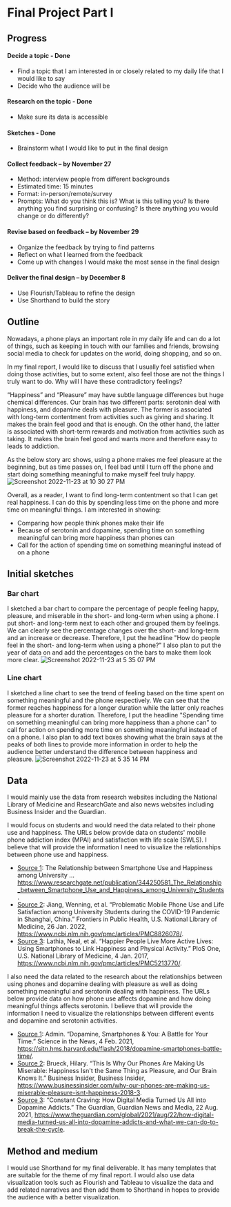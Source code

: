 # Final Project Part I
## Progress
#### Decide a topic - Done
- Find a topic that I am interested in or closely related to my daily life that I would like to say 
- Decide who the audience will be 

#### Research on the topic - Done
- Make sure its data is accessible 

#### Sketches - Done
- Brainstorm what I would like to put in the final design 

#### Collect feedback – by November 27
- Method: interview people from different backgrounds  
- Estimated time: 15 minutes
-	Format: in-person/remote/survey
-	Prompts: What do you think this is? What is this telling you? Is there anything you find surprising or confusing? Is there anything you would change or do differently? 

#### Revise based on feedback – by November 29
-	Organize the feedback by trying to find patterns
-	Reflect on what I learned from the feedback 
-	Come up with changes I would make the most sense in the final design 

#### Deliver the final design – by December 8 
-	Use Flourish/Tableau to refine the design
-	Use Shorthand to build the story 


## Outline
Nowadays, a phone plays an important role in my daily life and can do a lot of things, such as keeping in touch with our families and friends, browsing social media to check for updates on the world, doing shopping, and so on. 

In my final report, I would like to discuss that I usually feel satisfied when doing those activities, but to some extent, also feel those are not the things I truly want to do. Why will I have these contradictory feelings? 

“Happiness” and “Pleasure” may have subtle language differences but huge chemical differences. Our brain has two different parts: serotonin deal with happiness, and dopamine deals with pleasure. The former is associated with long-term contentment from activities such as giving and sharing. It makes the brain feel good and that is enough. On the other hand, the latter is associated with short-term rewards and motivation from activities such as taking. It makes the brain feel good and wants more and therefore easy to leads to addiction. 

As the below story arc shows, using a phone makes me feel pleasure at the beginning, but as time passes on, I feel bad until I turn off the phone and start doing something meaningful to make myself feel truly happy. 
![Screenshot 2022-11-23 at 10 30 27 PM](https://user-images.githubusercontent.com/116990977/203687813-a959b2e7-da58-4e70-835c-805d23ea9d3e.png)

Overall, as a reader, I want to find long-term contentment so that I can get real happiness. I can do this by spending less time on the phone and more time on meaningful things. I am interested in showing:
- Comparing how people think phones make their life
- Because of serotonin and dopamine, spending time on something meaningful can bring more happiness than phones can
- Call for the action of spending time on something meaningful instead of on a phone


## Initial sketches
### Bar chart
I sketched a bar chart to compare the percentage of people feeling happy, pleasure, and miserable in the short- and long-term when using a phone. I put short- and long-term next to each other and grouped them by feelings. We can clearly see the percentage changes over the short- and long-term and an increase or decrease. Therefore, I put the headline "How do people feel in the short- and long-term when using a phone?" I also plan to put the year of data on and add the percentages on the bars to make them look more clear.
![Screenshot 2022-11-23 at 5 35 07 PM](https://user-images.githubusercontent.com/116990977/203657439-4fae7c96-6319-45c8-b279-e2c7ebb0a51b.png)

### Line chart
I sketched a line chart to see the trend of feeling based on the time spent on something meaningful and the phone respectively. We can see that the former reaches happiness for a longer duration while the latter only reaches pleasure for a shorter duration. Therefore, I put the headline "Spending time on something meaningful can bring more happiness than a phone can" to call for action on spending more time on something meaningful instead of on a phone. I also plan to add text boxes showing what the brain says at the peaks of both lines to provide more information in order to help the audience better understand the difference between happiness and pleasure.
![Screenshot 2022-11-23 at 5 35 14 PM](https://user-images.githubusercontent.com/116990977/203657461-4016427b-16af-4a1f-87b0-8ff70766b055.png)


## Data
I would mainly use the data from research websites including the National Library of Medicine and ResearchGate and also news websites including Business Insider and the Guardian. 

I would focus on students and would need the data related to their phone use and happiness. The URLs below provide data on students' mobile phone addiction index (MPAI) and satisfaction with life scale (SWLS). I believe that will provide the information I need to visualize the relationships between phone use and happiness. 
- [Source 1](https://www.researchgate.net/publication/344250581_The_Relationship_between_Smartphone_Use_and_Happiness_among_University_Students): The Relationship between Smartphone Use and Happiness among University ... https://www.researchgate.net/publication/344250581_The_Relationship_between_Smartphone_Use_and_Happiness_among_University_Students. 
- [Source 2](https://www.ncbi.nlm.nih.gov/pmc/articles/PMC8826078/): Jiang, Wenning, et al. “Problematic Mobile Phone Use and Life Satisfaction among University Students during the COVID-19 Pandemic in Shanghai, China.” Frontiers in Public Health, U.S. National Library of Medicine, 26 Jan. 2022, https://www.ncbi.nlm.nih.gov/pmc/articles/PMC8826078/. 
- [Source 3](https://www.ncbi.nlm.nih.gov/pmc/articles/PMC5213770/): Lathia, Neal, et al. “Happier People Live More Active Lives: Using Smartphones to Link Happiness and Physical Activity.” PloS One, U.S. National Library of Medicine, 4 Jan. 2017, https://www.ncbi.nlm.nih.gov/pmc/articles/PMC5213770/. 

I also need the data related to the research about the relationships between using phones and dopamine dealing with pleasure as well as doing something meaningful and serotonin dealing with happiness. The URLs below provide data on how phone use affects dopamine and how doing meaningful things affects serotonin. I believe that will provide the information I need to visualize the relationships between different events and dopamine and serotonin activities. 
- [Source 1](https://sitn.hms.harvard.edu/flash/2018/dopamine-smartphones-battle-time/): Admin. “Dopamine, Smartphones &amp; You: A Battle for Your Time.” Science in the News, 4 Feb. 2021, https://sitn.hms.harvard.edu/flash/2018/dopamine-smartphones-battle-time/. 
- [Source 2](https://www.businessinsider.com/why-our-phones-are-making-us-miserable-pleasure-isnt-happiness-2018-3): Brueck, Hilary. “This Is Why Our Phones Are Making Us Miserable: Happiness Isn't the Same Thing as Pleasure, and Our Brain Knows It.” Business Insider, Business Insider, https://www.businessinsider.com/why-our-phones-are-making-us-miserable-pleasure-isnt-happiness-2018-3. 
- [Source 3](https://www.theguardian.com/global/2021/aug/22/how-digital-media-turned-us-all-into-dopamine-addicts-and-what-we-can-do-to-break-the-cycle): “Constant Craving: How Digital Media Turned Us All into Dopamine Addicts.” The Guardian, Guardian News and Media, 22 Aug. 2021, https://www.theguardian.com/global/2021/aug/22/how-digital-media-turned-us-all-into-dopamine-addicts-and-what-we-can-do-to-break-the-cycle. 

## Method and medium
I would use Shorthand for my final deliverable. It has many templates that are suitable for the theme of my final report. I would also use data visualization tools such as Flourish and Tableau to visualize the data and add related narratives and then add them to Shorthand in hopes to provide the audience with a better visualization. 
